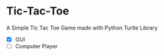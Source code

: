# Tic-Tac-Toe

A Simple Tic Tac Toe Game made with Python Turtle Library


- [x] GUI
- [ ] Computer Player

